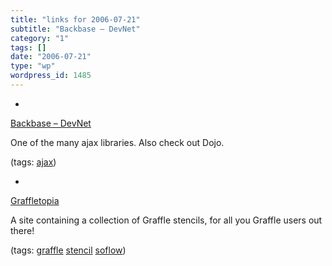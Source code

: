 ```yaml
---
title: "links for 2006-07-21"
subtitle: "Backbase – DevNet"
category: "1"
tags: []
date: "2006-07-21"
type: "wp"
wordpress_id: 1485
---
```

- 
[Backbase – DevNet](http://www.backbase.com/#dev/home.xml[1])

One of the many ajax libraries. Also check out Dojo.

(tags: [ajax](http://del.icio.us/pitosalas/ajax))

- 
[Graffletopia](http://graffletopia.com/)

A site containing a collection of Graffle stencils, for all you Graffle users out there!

(tags: [graffle](http://del.icio.us/pitosalas/graffle) [stencil](http://del.icio.us/pitosalas/stencil) [soflow](http://del.icio.us/pitosalas/soflow))